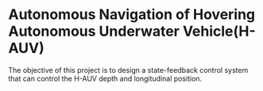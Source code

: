 # Autonomous Navigation of Hovering Autonomous Underwater Vehicle(H-AUV)
The objective of this project is to design a state-feedback control system that can control the H-AUV depth and longitudinal position.
